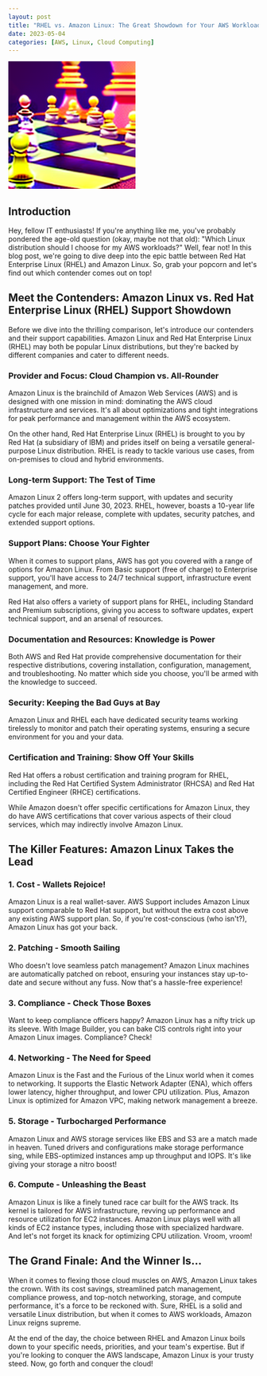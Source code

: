 ```yaml
---
layout: post
title: "RHEL vs. Amazon Linux: The Great Showdown for Your AWS Workloads"
date: 2023-05-04
categories: [AWS, Linux, Cloud Computing]
---
```


<img src="images/IMG_0713.png" alt="Chess Match">


## Introduction

Hey, fellow IT enthusiasts! If you're anything like me, you've probably pondered the age-old question (okay, maybe not that old): "Which Linux distribution should I choose for my AWS workloads?" Well, fear not! In this blog post, we're going to dive deep into the epic battle between Red Hat Enterprise Linux (RHEL) and Amazon Linux. So, grab your popcorn and let's find out which contender comes out on top!

## Meet the Contenders: Amazon Linux vs. Red Hat Enterprise Linux (RHEL) Support Showdown

Before we dive into the thrilling comparison, let's introduce our contenders and their support capabilities. Amazon Linux and Red Hat Enterprise Linux (RHEL) may both be popular Linux distributions, but they're backed by different companies and cater to different needs.

### Provider and Focus: Cloud Champion vs. All-Rounder

Amazon Linux is the brainchild of Amazon Web Services (AWS) and is designed with one mission in mind: dominating the AWS cloud infrastructure and services. It's all about optimizations and tight integrations for peak performance and management within the AWS ecosystem.

On the other hand, Red Hat Enterprise Linux (RHEL) is brought to you by Red Hat (a subsidiary of IBM) and prides itself on being a versatile general-purpose Linux distribution. RHEL is ready to tackle various use cases, from on-premises to cloud and hybrid environments.

### Long-term Support: The Test of Time

Amazon Linux 2 offers long-term support, with updates and security patches provided until June 30, 2023. RHEL, however, boasts a 10-year life cycle for each major release, complete with updates, security patches, and extended support options.

### Support Plans: Choose Your Fighter

When it comes to support plans, AWS has got you covered with a range of options for Amazon Linux. From Basic support (free of charge) to Enterprise support, you'll have access to 24/7 technical support, infrastructure event management, and more.

Red Hat also offers a variety of support plans for RHEL, including Standard and Premium subscriptions, giving you access to software updates, expert technical support, and an arsenal of resources.

### Documentation and Resources: Knowledge is Power

Both AWS and Red Hat provide comprehensive documentation for their respective distributions, covering installation, configuration, management, and troubleshooting. No matter which side you choose, you'll be armed with the knowledge to succeed.

### Security: Keeping the Bad Guys at Bay

Amazon Linux and RHEL each have dedicated security teams working tirelessly to monitor and patch their operating systems, ensuring a secure environment for you and your data.

### Certification and Training: Show Off Your Skills

Red Hat offers a robust certification and training program for RHEL, including the Red Hat Certified System Administrator (RHCSA) and Red Hat Certified Engineer (RHCE) certifications.

While Amazon doesn't offer specific certifications for Amazon Linux, they do have AWS certifications that cover various aspects of their cloud services, which may indirectly involve Amazon Linux.

## The Killer Features: Amazon Linux Takes the Lead

### 1. Cost - Wallets Rejoice!

Amazon Linux is a real wallet-saver. AWS Support includes Amazon Linux support comparable to Red Hat support, but without the extra cost above any existing AWS support plan. So, if you're cost-conscious (who isn't?), Amazon Linux has got your back.

### 2. Patching - Smooth Sailing

Who doesn't love seamless patch management? Amazon Linux machines are automatically patched on reboot, ensuring your instances stay up-to-date and secure without any fuss. Now that's a hassle-free experience!

### 3. Compliance - Check Those Boxes

Want to keep compliance officers happy? Amazon Linux has a nifty trick up its sleeve. With Image Builder, you can bake CIS controls right into your Amazon Linux images. Compliance? Check!

### 4. Networking - The Need for Speed

Amazon Linux is the Fast and the Furious of the Linux world when it comes to networking. It supports the Elastic Network Adapter (ENA), which offers lower latency, higher throughput, and lower CPU utilization. Plus, Amazon Linux is optimized for Amazon VPC, making network management a breeze.

### 5. Storage - Turbocharged Performance

Amazon Linux and AWS storage services like EBS and S3 are a match made in heaven. Tuned drivers and configurations make storage performance sing, while EBS-optimized instances amp up throughput and IOPS. It's like giving your storage a nitro boost!

### 6. Compute - Unleashing the Beast

Amazon Linux is like a finely tuned race car built for the AWS track. Its kernel is tailored for AWS infrastructure, revving up performance and resource utilization for EC2 instances. Amazon Linux plays well with all kinds of EC2 instance types, including those with specialized hardware. And let's not forget its knack for optimizing CPU utilization. Vroom, vroom!

## The Grand Finale: And the Winner Is...

When it comes to flexing those cloud muscles on AWS, Amazon Linux takes the crown. With its cost savings, streamlined patch management, compliance prowess, and top-notch networking, storage, and compute performance, it's a force to be reckoned with. Sure, RHEL is a solid and versatile Linux distribution, but when it comes to AWS workloads, Amazon Linux reigns supreme.

At the end of the day, the choice between RHEL and Amazon Linux boils down to your specific needs, priorities, and your team's expertise. But if you're looking to conquer the AWS landscape, Amazon Linux is your trusty steed. Now, go forth and conquer the cloud!
